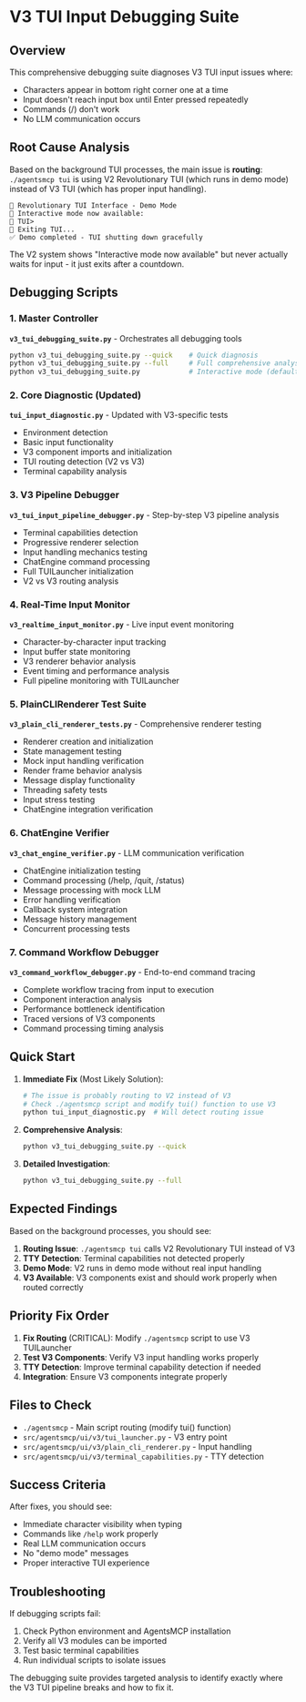 # V3 TUI Input Debugging Suite

## Overview

This comprehensive debugging suite diagnoses V3 TUI input issues where:
- Characters appear in bottom right corner one at a time
- Input doesn't reach input box until Enter pressed repeatedly  
- Commands (/) don't work
- No LLM communication occurs

## Root Cause Analysis

Based on the background TUI processes, the main issue is **routing**: `./agentsmcp tui` is using V2 Revolutionary TUI (which runs in demo mode) instead of V3 TUI (which has proper input handling).

```
🚀 Revolutionary TUI Interface - Demo Mode
💬 Interactive mode now available:
💬 TUI> 
👋 Exiting TUI...
✅ Demo completed - TUI shutting down gracefully
```

The V2 system shows "Interactive mode now available" but never actually waits for input - it just exits after a countdown.

## Debugging Scripts

### 1. Master Controller
**`v3_tui_debugging_suite.py`** - Orchestrates all debugging tools
```bash
python v3_tui_debugging_suite.py --quick    # Quick diagnosis
python v3_tui_debugging_suite.py --full     # Full comprehensive analysis
python v3_tui_debugging_suite.py            # Interactive mode (default)
```

### 2. Core Diagnostic (Updated)
**`tui_input_diagnostic.py`** - Updated with V3-specific tests
- Environment detection
- Basic input functionality
- V3 component imports and initialization
- TUI routing detection (V2 vs V3)
- Terminal capability analysis

### 3. V3 Pipeline Debugger
**`v3_tui_input_pipeline_debugger.py`** - Step-by-step V3 pipeline analysis
- Terminal capabilities detection
- Progressive renderer selection  
- Input handling mechanics testing
- ChatEngine command processing
- Full TUILauncher initialization
- V2 vs V3 routing analysis

### 4. Real-Time Input Monitor
**`v3_realtime_input_monitor.py`** - Live input event monitoring
- Character-by-character input tracking
- Input buffer state monitoring
- V3 renderer behavior analysis
- Event timing and performance analysis
- Full pipeline monitoring with TUILauncher

### 5. PlainCLIRenderer Test Suite
**`v3_plain_cli_renderer_tests.py`** - Comprehensive renderer testing
- Renderer creation and initialization
- State management testing
- Mock input handling verification
- Render frame behavior analysis
- Message display functionality
- Threading safety tests
- Input stress testing
- ChatEngine integration verification

### 6. ChatEngine Verifier
**`v3_chat_engine_verifier.py`** - LLM communication verification
- ChatEngine initialization testing
- Command processing (/help, /quit, /status)
- Message processing with mock LLM
- Error handling verification
- Callback system integration
- Message history management
- Concurrent processing tests

### 7. Command Workflow Debugger
**`v3_command_workflow_debugger.py`** - End-to-end command tracing
- Complete workflow tracing from input to execution
- Component interaction analysis
- Performance bottleneck identification
- Traced versions of V3 components
- Command processing timing analysis

## Quick Start

1. **Immediate Fix** (Most Likely Solution):
   ```bash
   # The issue is probably routing to V2 instead of V3
   # Check ./agentsmcp script and modify tui() function to use V3
   python tui_input_diagnostic.py  # Will detect routing issue
   ```

2. **Comprehensive Analysis**:
   ```bash
   python v3_tui_debugging_suite.py --quick
   ```

3. **Detailed Investigation**:
   ```bash
   python v3_tui_debugging_suite.py --full
   ```

## Expected Findings

Based on the background processes, you should see:

1. **Routing Issue**: `./agentsmcp tui` calls V2 Revolutionary TUI instead of V3
2. **TTY Detection**: Terminal capabilities not detected properly
3. **Demo Mode**: V2 runs in demo mode without real input handling
4. **V3 Available**: V3 components exist and should work properly when routed correctly

## Priority Fix Order

1. **Fix Routing** (CRITICAL): Modify `./agentsmcp` script to use V3 TUILauncher
2. **Test V3 Components**: Verify V3 input handling works properly
3. **TTY Detection**: Improve terminal capability detection if needed
4. **Integration**: Ensure V3 components integrate properly

## Files to Check

- `./agentsmcp` - Main script routing (modify tui() function)
- `src/agentsmcp/ui/v3/tui_launcher.py` - V3 entry point
- `src/agentsmcp/ui/v3/plain_cli_renderer.py` - Input handling
- `src/agentsmcp/ui/v3/terminal_capabilities.py` - TTY detection

## Success Criteria

After fixes, you should see:
- Immediate character visibility when typing
- Commands like `/help` work properly
- Real LLM communication occurs
- No "demo mode" messages
- Proper interactive TUI experience

## Troubleshooting

If debugging scripts fail:
1. Check Python environment and AgentsMCP installation
2. Verify all V3 modules can be imported
3. Test basic terminal capabilities
4. Run individual scripts to isolate issues

The debugging suite provides targeted analysis to identify exactly where the V3 TUI pipeline breaks and how to fix it.